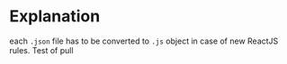 # Explanation
each ``.json`` file has to be converted to ``.js`` object in case of new ReactJS rules.
Test of pull
